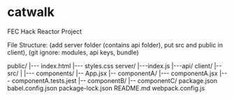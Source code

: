 # catwalk
FEC Hack Reactor Project

File Structure: (add server folder (contains api folder), put src and public in client), (git ignore: modules, api keys, bundle)


public/
|--- index.html
|--- styles.css
server/
|---index.js
|---api/
client/
|--src/
    |
    |--- components/
        |-- App.jsx
        |-- componentA/
            |--- componentA.jsx
            |--- componentA.tests.jest
        |-- componentB/
        |-- componentC/
package.json
babel.config.json
package-lock.json
README.md
webpack.config.js